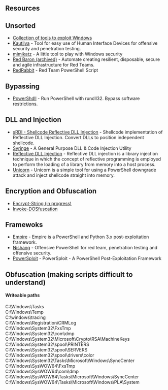 ## Resources

## Unsorted
- [Collection of tools to exploit Windows](https://github.com/Hack-with-Github/Windows)
- [Kautilya](https://github.com/samratashok/Kautilya) - Tool for easy use of Human Interface Devices for offensive security and penetration testing. 
- [mimikatz](https://github.com/gentilkiwi/mimikatz) - A little tool to play with Windows security 
- [Red Baron (archived)](https://github.com/byt3bl33d3r/Red-Baron) - Automate creating resilient, disposable, secure and agile infrastructure for Red Teams.
- [RedRabbit](https://github.com/securethelogs/RedRabbit) - Red Team PowerShell Script 

## Bypassing
- [PowerShdll](https://github.com/p3nt4/PowerShdll) - Run PowerShell with rundll32. Bypass software restrictions. 

## DLL and Injection
- [sRDI - Shellcode Reflective DLL Injection](https://github.com/monoxgas/sRDI) - Shellcode implementation of Reflective DLL Injection. Convert DLLs to position independent shellcode.
- [Syringe](https://github.com/rsmusllp/syringe) - A General Purpose DLL & Code Injection Utility
- [Reflective DLL Injection](https://github.com/rsmusllp/ReflectiveDLLInjection) - Reflective DLL injection is a library injection technique in which the concept of reflective programming is employed to perform the loading of a library from memory into a host process.
- [Unicorn](https://github.com/trustedsec/unicorn) - Unicorn is a simple tool for using a PowerShell downgrade attack and inject shellcode straight into memory.

## Encryption and Obfuscation
- [Encrypt-String (in progress)](https://github.com/Am0rphous/PowerShell-Collection/blob/master/Security/Encrypt-String.ps1)
- [Invoke-DOSfuscation](https://github.com/danielbohannon/Invoke-DOSfuscation)

## Framewoks
- [Empire](https://github.com/BC-SECURITY/Empire) - Empire is a PowerShell and Python 3.x post-exploitation framework.
- [Nishang](https://github.com/samratashok/nishang) - Offensive PowerShell for red team, penetration testing and offensive security. 
- [PowerSploit](https://github.com/byt3bl33d3r/PowerSploit) - PowerSploit - A PowerShell Post-Exploitation Framework 

## Obfuscation (making scripts difficult to understand)




#### Writeable paths<br >
C:\Windows\Tasks  
C:\Windows\Temp  
C:\windows\tracing  
C:\Windows\Registration\CRMLog  
C:\Windows\System32\FxsTmp  
C:\Windows\System32\com\dmp  
C:\Windows\System32\Microsoft\Crypto\RSA\MachineKeys  
C:\Windows\System32\spool\PRINTERS  
C:\Windows\System32\spool\SERVERS  
C:\Windows\System32\spool\drivers\color  
C:\Windows\System32\Tasks\Microsoft\Windows\SyncCenter  
C:\Windows\SysWOW64\FxsTmp  
C:\Windows\SysWOW64\com\dmp  
C:\Windows\SysWOW64\Tasks\Microsoft\Windows\SyncCenter  
C:\Windows\SysWOW64\Tasks\Microsoft\Windows\PLA\System  
